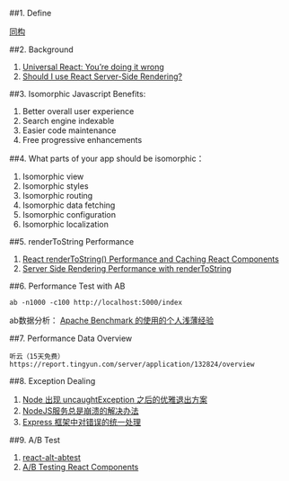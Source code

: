 ##1. Define

[同构](http://baike.baidu.com/view/52009.htm)

##2. Background

1. [Universal React: You’re doing it wrong](http://jamesknelson.com/universal-react-youre-doing-it-wrong/)
2. [Should I use React Server-Side Rendering?](http://andrewhfarmer.com/server-side-render/)

##3. Isomorphic Javascript Benefits:
1. Better overall user experience
2. Search engine indexable
3. Easier code maintenance
4. Free progressive enhancements

##4. What parts of your app should be isomorphic：
1. Isomorphic view
2. Isomorphic styles
3. Isomorphic routing
4. Isomorphic data fetching
5. Isomorphic configuration
6. Isomorphic localization

##5. renderToString Performance

1. [React renderToString() Performance and Caching React Components](http://stackoverflow.com/questions/34728962/react-rendertostring-performance-and-caching-react-components)
2. [Server Side Rendering Performance with renderToString](https://groups.google.com/forum/#!topic/reactjs/O_m6f4T0ytQ)

##6. Performance Test with AB

    ab -n1000 -c100 http://localhost:5000/index

ab数据分析： [Apache Benchmark 的使用的个人浅薄经验](https://ruby-china.org/topics/13870)

##7. Performance Data Overview
	
	听云（15天免费） https://report.tingyun.com/server/application/132824/overview

##8. Exception Dealing

1. [Node 出现 uncaughtException 之后的优雅退出方案](http://www.infoq.com/cn/articles/quit-scheme-of-node-uncaughtexception-emergence)
2. [NodeJS服务总是崩溃的解决办法](http://www.lai18.com/content/2165774.html)
3. [Express 框架中对错误的统一处理](http://itbilu.com/nodejs/npm/41ctyLryW.html)

##9. A/B Test

1. [react-alt-abtest](https://github.com/gangstertim/react-alt-abtest)
2. [A/B Testing React Components](https://github.com/pushtell/react-ab-test)
